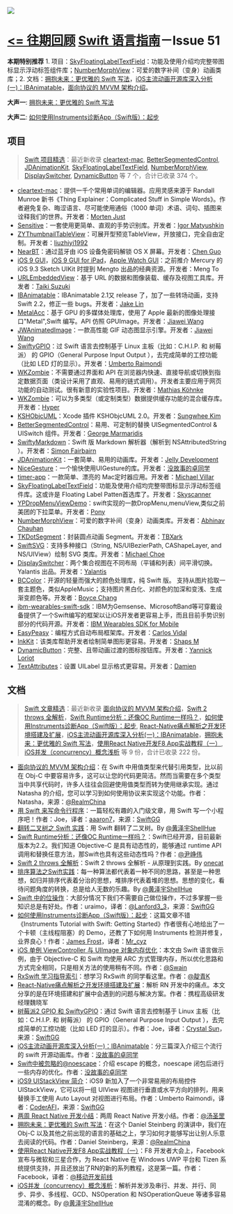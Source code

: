 ![](http://dulema.sinaapp.com/logo/sl-banner.png)

**[<= 往期回顾](https://github.com/ipader/SwiftGuide/blob/master/weekly/README.md)**
[Swift 语言指南](https://github.com/ipader/SwiftGuide)－Issue 51
===
**本期特别推荐** 1. 项目：[SkyFloatingLabelTextField](https://github.com/Skyscanner/SkyFloatingLabelTextField)：功能及使用介绍均完整带图标显示浮动标签组件库；[NumberMorphView](https://github.com/me-abhinav/NumberMorphView)：可爱的数字补间（变身）动画类库；2. 文档：[拥抱未来：更优雅的 Swift 写法](https://realm.io/cn/news/doios-daniel-steinberg-ready-for-the-future/)，[iOS主流动画开源库深入分析(一)：IBAnimatable](http://www.jianshu.com/p/5faf36e1f700)，[面向协议的 MVVM 架构介绍](https://realm.io/cn/news/doios-natasha-murashev-protocol-oriented-mvvm/)。

**大声一**: [拥抱未来：更优雅的 Swift 写法](https://realm.io/cn/news/doios-daniel-steinberg-ready-for-the-future/)

**大声二**: [如何使用Instruments诊断App（Swift版）：起步](http://www.cocoachina.com/ios/20150623/12237.html)

## 项目
> [Swift 项目精选](https://github.com/ipader/SwiftGuide/blob/master/Featured.md)：最近新收录 [cleartext-mac](https://github.com/mortenjust/cleartext-mac), [BetterSegmentedControl](https://github.com/gmarm/BetterSegmentedControl), [JDAnimationKit](https://github.com/JellyDevelopment/JDAnimationKit), [SkyFloatingLabelTextField](https://github.com/Skyscanner/SkyFloatingLabelTextField), [NumberMorphView](https://github.com/me-abhinav/NumberMorphView), [DisplaySwitcher](https://github.com/Yalantis/DisplaySwitcher), [DynamicButton](https://github.com/yannickl/DynamicButton) 等 7 个，合计已收录 374 个。


* [cleartext-mac](https://github.com/mortenjust/cleartext-mac)：提供一千个常用单词的编辑器。应用灵感来源于 Randall Munroe 新书《Thing Explainer：Complicated Stuff in Simple Words》。作者避免复杂、晦涩语言、尽可能使用通俗（1000 单词）术语、词句、插图来诠释我们的世界。开发者：[Morten Just](https://github.com/mortenjust)
* [Sensitive](https://github.com/igormatyushkin014/Sensitive)：一套使用更简单、直观的手势识别库。开发者：[Igor Matyushkin](https://github.com/igormatyushkin014)
* [ZYThumbnailTableView](https://github.com/liuzhiyi1992/ZYThumbnailTableView)：可展开型预览TableView，开放接口，完全自由定制。开发者：[liuzhiyi1992](https://github.com/liuzhiyi1992)
* [NearBT](https://github.com/guoc/nearbt)：通过蓝牙由  iOS 设备免密码解锁 OS X 屏幕。开发者：[Chen Guo](https://github.com/guoc)
* [iOS 9 GUI](https://designcode.io/ios9)，[iOS 9 GUI for iPad](https://designcode.io/ios9-ipad)，[Apple Watch GUI](https://designcode.io/watch)：之前推介 Mercury 的 iOS 9.3 Sketch UIKit 时提到 Mengto 出品的经典资源。开发者：Meng To
* [URLEmbeddedView](https://github.com/szk-atmosphere/URLEmbeddedView)：基于 URL 的数据和图像装载、缓存及视图工具库。开发者：[Taiki Suzuki](https://github.com/szk-atmosphere)
* [IBAnimatable](https://github.com/JakeLin/IBAnimatable)：IBAnimatable 2.1又 release 了，加了一些转场动画，支持 Swift 2.2，修正一些 bugs。开发者：[Jake Lin](https://github.com/JakeLin)
* [MetalAcc](https://github.com/wangjwchn/MetalAcc)：基于 GPU 的多媒体处理库，使用了 Apple 最新的图像处理接口"Metal",Swift 编写。API 仿照 GPUImage。开发者：[Jiawei Wang](https://github.com/wangjwchn)
* [JWAnimatedImage](https://github.com/wangjwchn/JWAnimatedImage)：一款高性能 GIF 动态图显示引擎。开发者：[Jiawei Wang
](https://github.com/wangjwchn)
* [SwiftyGPIO](https://github.com/uraimo/SwiftyGPIO)：过 Swift 语言去控制基于 Linux 主板（比如：C.H.I.P. 和 树莓派） 的 GPIO（General Purpose Input Output ），去完成简单的工控功能（比如 LED 灯的显示）。开发者：[Umberto Raimondi](https://github.com/uraimo)
* [WKZombie](https://github.com/mkoehnke/WKZombie)：不需要通过界面和 API 在浏览器内快速、直接导航或切换到指定数据页面（类设计采用了直观、易用的链式调用）。开发者主要应用于网页功能的自动测试。很有新意的实验性项目。开发者：[Mathias Köhnke](https://github.com/mkoehnke)
* [WKZombie](https://github.com/hyperoslo/Cache)：可以为多类型（或定制类型）数据提供缓存功能的混合缓存库。开发者：[Hyper](https://github.com/hyperoslo)
* [KSHObjcUML](https://github.com/kimsungwhee/KSHObjcUML)：Xcode 插件 KSHObjcUML 2.0。开发者：[Sungwhee Kim](https://github.com/kimsungwhee)
* [BetterSegmentedControl](https://github.com/gmarm/BetterSegmentedControl)：易用、可定制的替换  UISegmentedControl & UISwitch 组件。开发者：[George Marmaridis](https://github.com/gmarm)
* [SwiftyMarkdown](https://github.com/SimonFairbairn/SwiftyMarkdown)：Swift 版 Markdown 解析器（解析到 NSAttributedString ）。开发者：[Simon Fairbairn](https://github.com/SimonFairbairn)
* [JDAnimationKit](https://github.com/JellyDevelopment/JDAnimationKit)：一套简单、易用的动画库。开发者：[Jelly Development](https://github.com/JellyDevelopment)
* [NiceGesture](https://github.com/lacklock/NiceGesture)：一个愉快使用UIGesture的库。开发者：[没故事的卓同学](http://www.jianshu.com/users/88a056103c02/latest_articles)
* [timer-app](https://github.com/michaelvillar/timer-app)：一款简单、漂亮的 Mac定时器应用。开发者：[Michael Villar](https://github.com/michaelvillar)
* [SkyFloatingLabelTextField](https://github.com/Skyscanner/SkyFloatingLabelTextField)：功能及使用介绍均完整带图标显示浮动标签组件库。这或许是 Floating Label Patten首选库了。开发者：[Skyscanner](https://github.com/Skyscanner)
* [YPDropMenuViewDemo](https://github.com/MakeBetterMe/YPDropMenuViewDemo)：swift实现的一款DropMenu,menuView,类似之前美团的下拉菜单。开发者：[Pony](https://github.com/MakeBetterMe)
* [NumberMorphView](https://github.com/me-abhinav/NumberMorphView)：可爱的数字补间（变身）动画类库。开发者：[Abhinav Chauhan](https://github.com/me-abhinav)
* [TKDotSegment](https://github.com/TBXark/TKDotSegment)：封装圆点动画 Segment。开发者：[TBXark](https://github.com/TBXark)
* [SwiftSVG](https://github.com/mchoe/SwiftSVG)：支持多种接口（String, NS/UIBezierPath, CAShapeLayer, and NS/UIView）绘制 SVG 类库。开发者：[Michael Choe](https://github.com/mchoe)
* [DisplaySwitcher](https://github.com/Yalantis/DisplaySwitcher)：两个集合视图在不同布局（平铺和列表）间平滑切换。Yalantis 出品。开发者：[Yalantis](https://github.com/Yalantis)
* [BCColor](https://github.com/boycechang/BCColor)：开源的轻量而强大的颜色处理库，纯 Swift 版。 支持从图片拾取一套主题色，类似AppleMusic；支持图片黑白化、对颜色的加深和变浅、生成渐变颜色等。开发者：[Boyce Chang](https://github.com/boycechang)
* [ibm-wearables-swift-sdk](https://github.com/ibm-wearables-sdk-for-mobile/ibm-wearables-swift-sdk)：IBM为Gemsense、MicrosoftBand等可穿戴设备提供了一个Swift编写的框架以让iOS开发者更容易上手，而且目前手势识别部分的代码开源。开发者：[IBM Wearables SDK for Mobile](https://github.com/ibm-wearables-sdk-for-mobile)
* [EasyPeasy](https://github.com/nakiostudio/EasyPeasy)：编程方式自动布局框架库。开发者：[Carlos Vidal](https://github.com/nakiostudio)
* [InkKit](https://github.com/shaps80/InkKit)：该类库帮助开发者绘制简单图形更容易。开发者：[Shaps M](https://github.com/shaps80)
* [DynamicButton](https://github.com/yannickl/DynamicButton)：完整、且带动画过渡的图标按钮库。开发者：[Yannick Loriot](https://github.com/yannickl)
* [TextAttributes](https://github.com/delba/TextAttributes)：设置 UILabel 显示格式更容易。开发者：[Damien](https://github.com/delba)


## 文档
> [Swift 文章精选](https://github.com/ipader/SwiftGuide/blob/master/Featured-Articles.md)：最近新收录 [面向协议的 MVVM 架构介绍](https://realm.io/cn/news/doios-natasha-murashev-protocol-oriented-mvvm/)，[Swift 2 throws 全解析](https://onevcat.com/2016/03/swift-throws/)，[Swift Runtime分析：还像OC Runtime一样吗？](http://mp.weixin.qq.com/s?__biz=MzA3ODg4MDk0Ng==&mid=403153173&idx=1&sn=c631f95b28a0eb4b842a9494e43a30e5#rd)，[如何使用Instruments诊断App（Swift版）：起步](http://www.cocoachina.com/ios/20150623/12237.html), [React-Native痛点解析之开发环境搭建及扩展](http://mp.weixin.qq.com/s?__biz=MzA3ODg4MDk0Ng==&mid=403225766&idx=1&sn=acd8e3ab7f234b97827c3e210c2d8673#rd)，[iOS主流动画开源库深入分析(一)：IBAnimatable](http://www.jianshu.com/p/5faf36e1f700)，[拥抱未来：更优雅的 Swift 写法](https://realm.io/cn/news/doios-daniel-steinberg-ready-for-the-future/)，[使用React Native开发F8 App实战教程（一）](http://mp.weixin.qq.com/s?__biz=MzA3ODg4MDk0Ng==&mid=403628431&idx=1&sn=8384dc0956e12dbbbce3982bb2a85cee#rd), [iOS并发（concurrency）概念浅析](http://shellhue.github.io/2016/03/29/concurrency/) 等 9 份，合计已收录 222 份。

* [面向协议的 MVVM 架构介绍](https://realm.io/cn/news/doios-natasha-murashev-protocol-oriented-mvvm/)：在 Swift 中用值类型来代替引用类型，比以前在 Obj-C 中要容易许多，这可以让您的代码更简洁。然而当需要在多个类型当中共享代码时，许多人往往会回避使用值类型而转为使用继承实现。通过 Natasha 的介绍，您可以学习到如何使用协议来实现这个功能。作者：Natasha，来源：[@RealmChina](http://weibo.com/realmchina?refer_flag=1005055013_&is_hot=1)
* [用 Swift 来写命令行程序](http://swift.gg/2016/03/28/command-line-utilities-in-swift/)：一篇轻松有趣的入门级文章，用 Swift 写一个小程序吧！作者：Joe，译者：[aaaron7](http://www.jianshu.com/users/9efd08855d3a/latest_articles)，来源：[SwiftGG](http://swift.gg/)
* [翻转二叉树之 Swift 实践](http://shellhue.github.io/2016/03/27/reverseBinaryTree/)：用 Swift 翻转了二叉树。By [@黄泽宇ShellHue](http://weibo.com/u/5707174464?refer_flag=1005055013_&is_hot=1)
* [Swift Runtime分析：还像OC Runtime一样吗？](http://mp.weixin.qq.com/s?__biz=MzA3ODg4MDk0Ng==&mid=403153173&idx=1&sn=c631f95b28a0eb4b842a9494e43a30e5#rd)：Swift已经开源，目前最新版本为2.2。我们知道 Objective-C 是具有动态性的，能够通过 runtime API 调用和替换任意方法，那Swift也具有这些动态性吗？作者：[@尹峥伟](http://weibo.com/yzwaizxh?refer_flag=1001030102_&is_all=1)
* [Swift 2 throws 全解析](https://onevcat.com/2016/03/swift-throws/)：Swift 2 throws 全解析 - 从原理到实践。By [onecat](https://onevcat.com/#blog)
* [排序算法之Swift实践](http://shellhue.github.io/2016/03/29/sortAlgorithm/)：每一种算法都代表着一种不同的思路，甚至是一种思想，如归并排序代表着分治的思想，堆排序代表着堆的思想。思想的变化，看待问题角度的转换，总是给人无数的乐趣。By [@黄泽宇ShellHue](http://weibo.com/u/5707174464?refer_flag=1005055013_&is_hot=1)
* [Swift 中的位操作](http://swift.gg/2016/03/30/Dealing-With-Bit-Sets-In-Swift/)：大部分情况下我们不需要自己做位操作，不过多掌握一些知识总是有好处。作者：uraimo，译者：[@Lanford3_3](http://weibo.com/accoropitor?from=feed&loc=at&nick=Lanford3_3)，来源：[SwiftGG](http://swift.gg/)
* [如何使用Instruments诊断App（Swift版）：起步](http://www.cocoachina.com/ios/20150623/12237.html)：这篇文章不错《Instruments Tutorial with Swift: Getting Started》作者很有心地给出了一个卡顿（主线程阻塞）的 Demo，还教了下如何用 Instruments 检测并修复，业界良心！作者：[James Frost](https://www.raywenderlich.com/u/frosty)，译者：[Mr_cyz](http://blog.csdn.net/u013604612)
* [iOS 单例 ViewController 与 UIImage 对象内存优化](http://toutiao.io/posts/wjhu0g)：本文由 Swift 语言做示例，由于 Objective-C 和 Swift 均使用 ARC 方式管理内存，所以优化思路和方式完全相同，只是相关方法的使用稍有不同。作者：[@Swain](http://weibo.com/u/5852333225?from=feed&loc=at&nick=Swain&is_all=1)
* [RxSwift 学习指导索引](http://t.swift.gg/d/2-rxswift)：想学习 RxSwift 的同学看这里。作者：[@靛青K](http://weibo.com/DianQK?from=feed&loc=at&nick=%E9%9D%9B%E9%9D%92K&is_all=1)
* [React-Native痛点解析之开发环境搭建及扩展](http://mp.weixin.qq.com/s?__biz=MzA3ODg4MDk0Ng==&mid=403225766&idx=1&sn=acd8e3ab7f234b97827c3e210c2d8673#rd)：解析 RN 开发中的痛点。本文分享的是在环境搭建和扩展中会遇到的问题与解决方案。作者：携程高级研发经理魏晓军
* [树莓派2 GPIO 和 SwiftyGPIO](http://swift.gg/2016/04/01/raspberry-pi-2-gpio-with-swiftygpio/)：通过 Swift 语言去控制基于 Linux 主板（比如：C.H.I.P. 和 树莓派） 的 GPIO（General Purpose Input Output ），去完成简单的工控功能（比如 LED 灯的显示）。作者：Joe，译者：[Crystal Sun](http://www.jianshu.com/users/7a2d2cc38444/latest_articles)，来源：[SwiftGG](http://swift.gg/)
* [iOS主流动画开源库深入分析(一)：IBAnimatable](http://www.jianshu.com/p/5faf36e1f700)：分三篇深入介绍三个流行的 swift 开源动画库。作者：[没故事的卓同学](http://www.jianshu.com/users/88a056103c02/latest_articles)
* [Swift中被忽略的@noescape](http://www.jianshu.com/p/26877bca5319)：介绍 escape 的概念，noescape 闭包后进行一些内存的优化。作者：[没故事的卓同学](http://www.jianshu.com/users/88a056103c02/latest_articles)
* [iOS9 UIStackView 简介](https://segmentfault.com/a/1190000004828070)：iOS9 新加入了一个非常易用的布局控件 UIStackView，它可以将一组 UIView 视图进行垂直或水平方向的排列，用来替换手工使用 Auto Layout 对视图进行布局。作者：Umberto Raimondi，译者：[CoderAFI](http://coderafi.github.io/)，来源：[SwiftGG](http://swift.gg/)
* [两周 React Native 开发小结](https://lex.sh/2weeks-react-native/)：两周 React Native 开发小结。作者：[@汤圣罡](http://weibo.com/lexrus?refer_flag=1005055013_&is_hot=1)
* [拥抱未来：更优雅的 Swift 写法](https://realm.io/cn/news/doios-daniel-steinberg-ready-for-the-future/)：在这个 Daniel Steinberg 的演讲中，我们在 Obj-C 以及其他之前出现的语言的基础之上，学习如何才能够写出让别人乐意去阅读的代码。作者：Daniel Steinberg，来源：[@RealmChina](http://weibo.com/realmchina?refer_flag=1005055013_&is_hot=1)
* [使用React Native开发F8 App实战教程（一）](http://mp.weixin.qq.com/s?__biz=MzA3ODg4MDk0Ng==&mid=403628431&idx=1&sn=8384dc0956e12dbbbce3982bb2a85cee#rd)：F8 开发者大会上，Facebook 宣布与微软和三星合作，为 React Native 在 Windows UWP 平台和 Tizen 系统提供支持，并且还放出了RN的新的系列教程，这是第一篇。作者：Facebook，译者：[@移动开发前线](http://weibo.com/bornmobile?refer_flag=1005055013_&is_all=1)
* [iOS并发（concurrency）概念浅析](http://shellhue.github.io/2016/03/29/concurrency/)：解析并发涉及串行、并发、并行、同步、异步、多线程、GCD、NSOperation 和 NSOperationQueue 等诸多容易混淆的概念。By [@黄泽宇ShellHue](http://weibo.com/u/5707174464?refer_flag=1005055013_&is_hot=1)